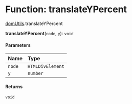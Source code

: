 # Function: translateYPercent

[domUtils](/en/auto-docs/utils/modules/domUtils.md).translateYPercent

**translateYPercent**(`node`, `y`): `void`

#### Parameters

| Name | Type |
| :------ | :------ |
| `node` | `HTMLDivElement` |
| `y` | `number` |

#### Returns

`void`
